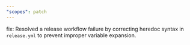 ```yaml
---
"scopes": patch
---
```


fix: Resolved a release workflow failure by correcting heredoc syntax in `release.yml` to prevent improper variable expansion.
